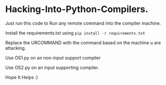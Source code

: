 # Hacking-Into-Python-Compilers.
Just run this code to Run any remote command into the compiler machine.

Install the requirements.txt using ``pip install -r requirements.txt``

Replace the URCOMMAND with the command based on the machine u are attacking.

Use OS1.py on an non-input support compiler

Use OS2.py on an input supporting compiler.

Hope It Helps :)
